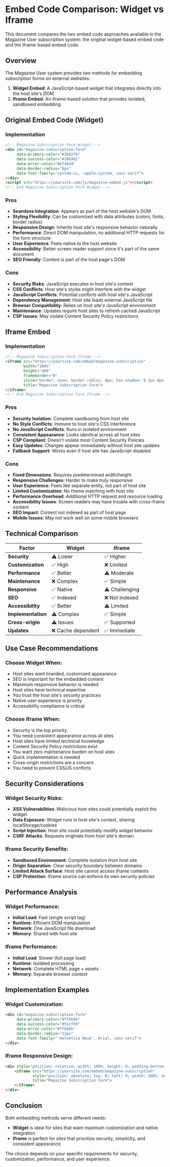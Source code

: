 # Embed Code Comparison: Widget vs Iframe

This document compares the two embed code approaches available in the Magazine User subscription system: the original widget-based embed code and the iframe-based embed code.

## Overview

The Magazine User system provides two methods for embedding subscription forms on external websites:

1. **Widget Embed**: A JavaScript-based widget that integrates directly into the host site's DOM
2. **Iframe Embed**: An iframe-based solution that provides isolated, sandboxed embedding

## Original Embed Code (Widget)

### Implementation
```html
<!-- Magazine Subscription Form Widget -->
<div id="magazine-subscription-form"
     data-primary-color="#3b82f6"
     data-success-color="#10b981"
     data-error-color="#ef4444"
     data-border-radius="8px"
     data-font-family="system-ui, -apple-system, sans-serif">
</div>
<script src="https://yoursite.com/js/magazine-embed.js"></script>
<!-- End Magazine Subscription Form Widget -->
```

### Pros
- **Seamless Integration**: Appears as part of the host website's DOM
- **Styling Flexibility**: Can be customized with data attributes (colors, fonts, border radius)
- **Responsive Design**: Inherits host site's responsive behavior naturally
- **Performance**: Direct DOM manipulation, no additional HTTP requests for the form structure
- **User Experience**: Feels native to the host website
- **Accessibility**: Better screen reader support since it's part of the same document
- **SEO Friendly**: Content is part of the host page's DOM

### Cons
- **Security Risks**: JavaScript executes in host site's context
- **CSS Conflicts**: Host site's styles might interfere with the widget
- **JavaScript Conflicts**: Potential conflicts with host site's JavaScript
- **Dependency Management**: Host site loads external JavaScript file
- **Browser Compatibility**: Relies on host site's JavaScript environment
- **Maintenance**: Updates require host sites to refresh cached JavaScript
- **CSP Issues**: May violate Content Security Policy restrictions

## Iframe Embed

### Implementation
```html
<!-- Magazine Subscription Form Iframe -->
<iframe src="https://yoursite.com/embed/magazine-subscription"
        width="100%"
        height="400"
        frameborder="0"
        style="border: none; border-radius: 8px; box-shadow: 0 2px 8px rgba(0,0,0,0.1);"
        title="Magazine Subscription Form">
</iframe>
<!-- End Magazine Subscription Form Iframe -->
```

### Pros
- **Security Isolation**: Complete sandboxing from host site
- **No Style Conflicts**: Immune to host site's CSS interference
- **No JavaScript Conflicts**: Runs in isolated environment
- **Consistent Appearance**: Looks identical across all host sites
- **CSP Compliant**: Doesn't violate most Content Security Policies
- **Easy Updates**: Changes appear immediately without host site updates
- **Fallback Support**: Works even if host site has JavaScript disabled

### Cons
- **Fixed Dimensions**: Requires predetermined width/height
- **Responsive Challenges**: Harder to make truly responsive
- **User Experience**: Feels like separate entity, not part of host site
- **Limited Customization**: No theme matching with host site
- **Performance Overhead**: Additional HTTP request and resource loading
- **Accessibility Issues**: Screen readers may have trouble with cross-frame content
- **SEO Impact**: Content not indexed as part of host page
- **Mobile Issues**: May not work well on some mobile browsers

## Technical Comparison

| Factor | Widget | Iframe |
|--------|---------|---------|
| **Security** | ⚠️ Lower | ✅ Higher |
| **Customization** | ✅ High | ❌ Limited |
| **Performance** | ✅ Better | ⚠️ Moderate |
| **Maintenance** | ❌ Complex | ✅ Simple |
| **Responsive** | ✅ Native | ⚠️ Challenging |
| **SEO** | ✅ Indexed | ❌ Not indexed |
| **Accessibility** | ✅ Better | ⚠️ Limited |
| **Implementation** | ⚠️ Complex | ✅ Simple |
| **Cross-origin** | ⚠️ Issues | ✅ Supported |
| **Updates** | ❌ Cache dependent | ✅ Immediate |

## Use Case Recommendations

### Choose Widget When:
- Host sites want branded, customized appearance
- SEO is important for the embedded content
- Maximum responsive behavior is needed
- Host sites have technical expertise
- You trust the host site's security practices
- Native user experience is priority
- Accessibility compliance is critical

### Choose Iframe When:
- Security is the top priority
- You need consistent appearance across all sites
- Host sites have limited technical knowledge
- Content Security Policy restrictions exist
- You want zero maintenance burden on host sites
- Quick implementation is needed
- Cross-origin restrictions are a concern
- You need to prevent CSS/JS conflicts

## Security Considerations

### Widget Security Risks:
- **XSS Vulnerabilities**: Malicious host sites could potentially exploit the widget
- **Data Exposure**: Widget runs in host site's context, sharing localStorage/cookies
- **Script Injection**: Host site could potentially modify widget behavior
- **CSRF Attacks**: Requests originate from host site's domain

### Iframe Security Benefits:
- **Sandboxed Environment**: Complete isolation from host site
- **Origin Separation**: Clear security boundary between domains
- **Limited Attack Surface**: Host site cannot access iframe contents
- **CSP Protection**: Iframe source can enforce its own security policies

## Performance Analysis

### Widget Performance:
- **Initial Load**: Fast (single script tag)
- **Runtime**: Efficient DOM manipulation
- **Network**: One JavaScript file download
- **Memory**: Shared with host site

### Iframe Performance:
- **Initial Load**: Slower (full page load)
- **Runtime**: Isolated processing
- **Network**: Complete HTML page + assets
- **Memory**: Separate browser context

## Implementation Examples

### Widget Customization:
```html
<div id="magazine-subscription-form"
     data-primary-color="#ff6b6b"
     data-success-color="#51cf66"
     data-error-color="#ff6b6b"
     data-border-radius="12px"
     data-font-family="'Helvetica Neue', Arial, sans-serif">
</div>
```

### Iframe Responsive Design:
```html
<div style="position: relative; width: 100%; height: 0; padding-bottom: 56.25%;">
    <iframe src="https://yoursite.com/embed/magazine-subscription"
            style="position: absolute; top: 0; left: 0; width: 100%; height: 100%; border: none;"
            title="Magazine Subscription Form">
    </iframe>
</div>
```

## Conclusion

Both embedding methods serve different needs:

- **Widget** is ideal for sites that want maximum customization and native integration
- **Iframe** is perfect for sites that prioritize security, simplicity, and consistent appearance

The choice depends on your specific requirements for security, customization, performance, and user experience.